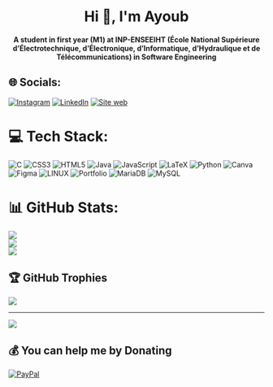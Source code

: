 <h1 align="center">Hi 👋, I'm Ayoub</h1>
<h4 align="center">A student in first year (M1) at INP-ENSEEIHT (École National Supérieure d’Électrotechnique, d’Électronique, d’Informatique, d’Hydraulique et de Télécommunications) in Software Engineering</h4>


## 🌐 Socials:
[![Instagram](https://img.shields.io/badge/Instagram-%23E4405F.svg?logo=Instagram&logoColor=white)](https://instagram.com/itzz_ay_ex) [![LinkedIn](https://img.shields.io/badge/LinkedIn-%230077B5.svg?logo=linkedin&logoColor=white)](https://linkedin.com/in/https://www.linkedin.com/in/ayoubbouchama/) [![Site web](https://img.shields.io/badge/Site%20Web-%23000000.svg?logo=google-chrome&logoColor=white)](https://www.ayoubbouchama.com/)

# 💻 Tech Stack:
![C](https://img.shields.io/badge/c-%2300599C.svg?style=flat&logo=c&logoColor=white) ![CSS3](https://img.shields.io/badge/css3-%231572B6.svg?style=flat&logo=css3&logoColor=white) ![HTML5](https://img.shields.io/badge/html5-%23E34F26.svg?style=flat&logo=html5&logoColor=white) ![Java](https://img.shields.io/badge/java-%23ED8B00.svg?style=flat&logo=java&logoColor=white) ![JavaScript](https://img.shields.io/badge/javascript-%23323330.svg?style=flat&logo=javascript&logoColor=%23F7DF1E) ![LaTeX](https://img.shields.io/badge/latex-%23008080.svg?style=flat&logo=latex&logoColor=white) ![Python](https://img.shields.io/badge/python-3670A0?style=flat&logo=python&logoColor=ffdd54) ![Canva](https://img.shields.io/badge/Canva-%2300C4CC.svg?style=flat&logo=Canva&logoColor=white) 	![Figma](https://img.shields.io/badge/figma-%23F24E1E.svg?style=flat&logo=figma&logoColor=white) ![LINUX](https://img.shields.io/badge/Linux-FCC624?style=flat&logo=linux&logoColor=black) ![Portfolio](https://img.shields.io/badge/Portfolio-%23000000.svg?style=flat&logo=firefox&logoColor=#FF7139) ![MariaDB](https://img.shields.io/badge/MariaDB-003545?style=flat&logo=mariadb&logoColor=white) ![MySQL](https://img.shields.io/badge/mysql-%2300f.svg?style=flat&logo=mysql&logoColor=white)
# 📊 GitHub Stats:
![](https://github-readme-stats.vercel.app/api?username=bouchaay&theme=dark&hide_border=false&include_all_commits=true&count_private=true)<br/>
![](https://github-readme-streak-stats.herokuapp.com/?user=bouchaay&theme=dark&hide_border=false)<br/>
![](https://github-readme-stats.vercel.app/api/top-langs/?username=bouchaay&theme=dark&hide_border=false&include_all_commits=true&count_private=true&layout=compact)

## 🏆 GitHub Trophies
![](https://github-profile-trophy.vercel.app/?username=bouchaay&theme=radical&no-frame=false&no-bg=false&margin-w=4)

---
[![](https://visitcount.itsvg.in/api?id=bouchaay&icon=2&color=0)](https://visitcount.itsvg.in)

  ## 💰 You can help me by Donating
  [![PayPal](https://img.shields.io/badge/PayPal-00457C?style=for-the-badge&logo=paypal&logoColor=white)](https://paypal.me/https://paypal.me/itzzayuup?country.x=MA&locale.x=fr_XC) 

  
<!-- Proudly created with GPRM ( https://gprm.itsvg.in ) -->
